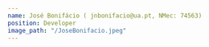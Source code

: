 ```yaml
---
name: José Bonifácio ( jnbonifacio@ua.pt, NMec: 74563)
position: Developer
image_path: "/JoseBonifacio.jpeg"
---
```

